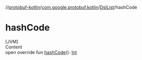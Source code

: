 //[protobuf-kotlin](./reference/kotlin/api-docs/)/[com.google.protobuf.kotlin](./reference/kotlin/api-docs/protobuf-kotlin/com.google.protobuf.kotlin/)/[DslList]()/hashCode

# hashCode

[JVM] \
Content \
open override fun [hashCode]()():
[Int](https://kotlinlang.org/api/latest/jvm/stdlib/kotlin/-int/index.html)
